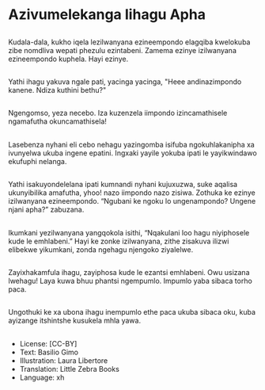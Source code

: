 # Azivumelekanga Iihagu Apha

##
Kudala-dala, kukho iqela
lezilwanyana ezineempondo
elagqiba kwelokuba zibe
nomdliva wepati phezulu
ezintabeni. Zamema ezinye
izilwanyana ezineempondo
kuphela. Hayi ezinye.

##
Yathi ihagu yakuva ngale pati,
yacinga yacinga, "Heee
andinazimpondo kanene. Ndiza
kuthini bethu?"

##
Ngengomso, yeza necebo. Iza
kuzenzela iimpondo
izincamathisele ngamafutha
okuncamathisela!

##
Lasebenza nyhani eli cebo
nehagu yazingomba isifuba
ngokuhlakanipha xa ivunyelwa
ukuba ingene epatini. Ingxaki
yayile yokuba ipati le
yayikwindawo ekufuphi
nelanga.

##
Yathi isakuyondelelana ipati
kumnandi nyhani kujuxuzwa,
suke aqalisa ukunyibilika
amafutha, yhoo! nazo iimpondo
nazo zisiwa.
Zothuka ke ezinye izilwanyana
ezineempondo. “Ngubani ke
ngoku lo ungenampondo?
Ungene njani apha?” zabuzana.

##
Ikumkani yezilwanyana
yangqokola isithi, “Nqakulani
loo hagu niyiphosele kude le
emhlabeni.”
Hayi ke zonke izilwanyana, zithe
zisakuva ilizwi elibekwe
yikumkani, zonda ngehagu
njengoko ziyalelwe.

##
Zayixhakamfula ihagu,
zayiphosa kude le ezantsi
emhlabeni.
Owu usizana lwehagu! Laya
kuwa bhuu phantsi ngempumlo.
Impumlo yaba sibaca torho
paca.

##
Ungothuki ke xa ubona ihagu
inempumlo ethe paca ukuba
sibaca oku, kuba ayizange
itshintshe kusukela mhla yawa.

##
* License: [CC-BY]
* Text: Basilio Gimo
* Illustration: Laura Libertore
* Translation: Little Zebra Books
* Language: xh
